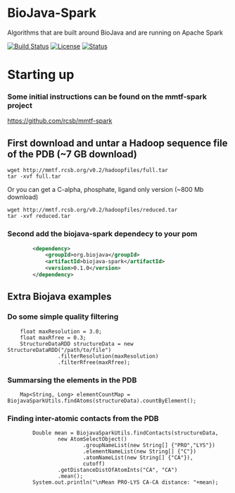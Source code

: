 # BioJava-Spark
Algorithms that are built around BioJava and are running on Apache Spark

[![Build Status](https://travis-ci.org/biojava/biojava-spark.svg?branch=master)](https://travis-ci.org/biojava/biojava-spark)
[![License](http://img.shields.io/badge/license-LGPL_2.1-blue.svg?style=flat)](https://github.com/biojava/biojava/blob/master/LICENSE)
[![Status](http://img.shields.io/badge/status-experimental-red.svg?style=flat)](https://github.com/biojava/biojava-spark)

# Starting up

### Some initial instructions can be found on the mmtf-spark project
https://github.com/rcsb/mmtf-spark
## First download and untar a Hadoop sequence file of the PDB (~7 GB download) 
```
wget http://mmtf.rcsb.org/v0.2/hadoopfiles/full.tar
tar -xvf full.tar
```
Or you can get a C-alpha, phosphate, ligand only version (~800 Mb download)
```
wget http://mmtf.rcsb.org/v0.2/hadoopfiles/reduced.tar
tar -xvf reduced.tar
```
### Second add the biojava-spark dependecy to your pom

```xml
		<dependency>
			<groupId>org.biojava</groupId>
			<artifactId>biojava-spark</artifactId>
			<version>0.1.0</version>
		</dependency>
```



## Extra Biojava examples

### Do some simple quality filtering

```
	float maxResolution = 3.0;
	float maxRfree = 0.3;
	StructureDataRDD structureData = new StructureDataRDD("/path/to/file")
				.filterResolution(maxResolution)
				.filterRfree(maxRfree);
```

### Summarsing the elements in the PDB
```
	Map<String, Long> elementCountMap = BiojavaSparkUtils.findAtoms(structureData).countByElement();
```

### Finding inter-atomic contacts from the PDB

```
		Double mean = BiojavaSparkUtils.findContacts(structureData,
				new AtomSelectObject()
						.groupNameList(new String[] {"PRO","LYS"})
						.elementNameList(new String[] {"C"})
						.atomNameList(new String[] {"CA"}),
						cutoff)
				.getDistanceDistOfAtomInts("CA", "CA")
				.mean();
		System.out.println("\nMean PRO-LYS CA-CA distance: "+mean);
```


